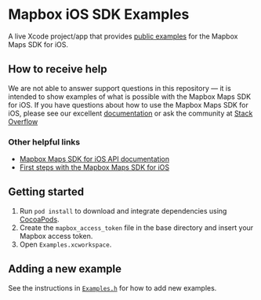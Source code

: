 # Mapbox iOS SDK Examples

A live Xcode project/app that provides [public examples](https://www.mapbox.com/ios-sdk/examples/) for the Mapbox Maps SDK for iOS.

## How to receive help
We are not able to answer support questions in this repository — it is intended to show examples of what is possible with the Mapbox Maps SDK for iOS.  If you have questions about how to use the Mapbox Maps SDK for iOS, please see our excellent [documentation](https://www.mapbox.com/help/) or ask the community at [Stack Overflow](http://stackoverflow.com/questions/tagged/mapbox+ios)

### Other helpful links
- [Mapbox Maps SDK for iOS API documentation](https://www.mapbox.com/ios-sdk/api/)
- [First steps with the Mapbox Maps SDK for iOS](https://www.mapbox.com/help/first-steps-ios-sdk/)

## Getting started
1. Run `pod install` to download and integrate dependencies using [CocoaPods](https://cocoapods.org).
1. Create the `mapbox_access_token` file in the base directory and insert your Mapbox access token.
1. Open `Examples.xcworkspace`.

## Adding a new example
See the instructions in [`Examples.h`](Examples/Examples.h) for how to add new examples.

